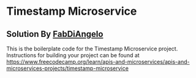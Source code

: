 # Timestamp Microservice

## Solution By [FabDiAngelo](https://github.com/fabdiangelo)

This is the boilerplate code for the Timestamp Microservice project. Instructions for building your project can be found at https://www.freecodecamp.org/learn/apis-and-microservices/apis-and-microservices-projects/timestamp-microservice

